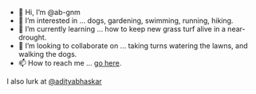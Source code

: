 - 👋 Hi, I’m @ab-gnm
- 👀 I’m interested in ... dogs, gardening, swimming, running, hiking.
- 🌱 I’m currently learning ... how to keep new grass turf alive in a near-drought.
- 💞️ I’m looking to collaborate on ... taking turns watering the lawns, and walking the dogs.
- 📫 How to reach me ... [go here](https://docs.google.com/forms/d/e/1FAIpQLSfFe3rgUwHxmRwTcmAw6qQZy6n1lv5LYTUKRXqWTqkBEMTH7A/viewform).

<!---
ab-gnm/ab-gnm is a ✨ special ✨ repository because its `README.md` (this file) appears on your GitHub profile.
You can click the Preview link to take a look at your changes.
--->
I also lurk at [@adityabhaskar](https://github.com/adityabhaskar)
